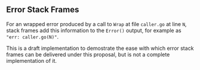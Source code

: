 ## Error Stack Frames 

For an wrapped error produced by a call to `Wrap` at file `caller.go` at line `N`,
stack frames add this information to the `Error()` output, for example as `"err: caller.go(N)"`.

This is a draft implementation to demostrate the ease with which error stack frames can be delivered under this proposal, 
but is not a complete implementation of it.
